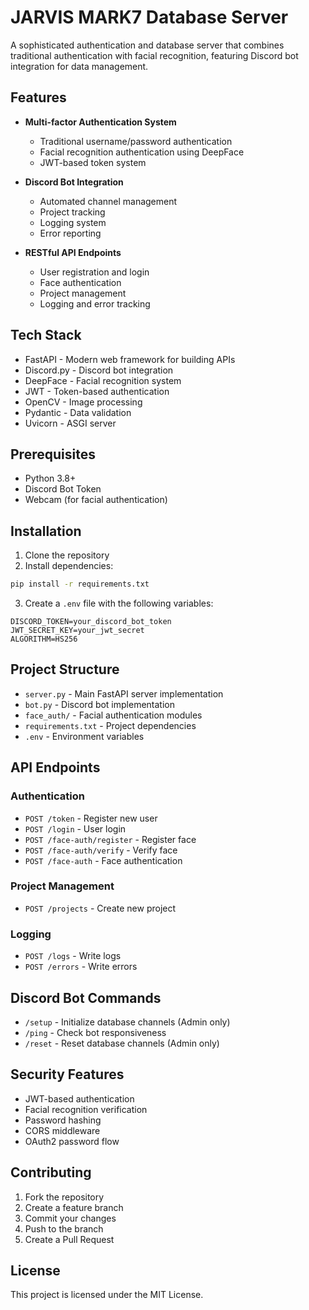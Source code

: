# JARVIS MARK7 Database Server

A sophisticated authentication and database server that combines traditional authentication with facial recognition, featuring Discord bot integration for data management.

## Features

- **Multi-factor Authentication System**
  - Traditional username/password authentication
  - Facial recognition authentication using DeepFace
  - JWT-based token system

- **Discord Bot Integration**
  - Automated channel management
  - Project tracking
  - Logging system
  - Error reporting

- **RESTful API Endpoints**
  - User registration and login
  - Face authentication
  - Project management
  - Logging and error tracking

## Tech Stack

- FastAPI - Modern web framework for building APIs
- Discord.py - Discord bot integration
- DeepFace - Facial recognition system
- JWT - Token-based authentication
- OpenCV - Image processing
- Pydantic - Data validation
- Uvicorn - ASGI server

## Prerequisites

- Python 3.8+
- Discord Bot Token
- Webcam (for facial authentication)

## Installation

1. Clone the repository
2. Install dependencies:
```bash
pip install -r requirements.txt
```

3. Create a `.env` file with the following variables:
```env
DISCORD_TOKEN=your_discord_bot_token
JWT_SECRET_KEY=your_jwt_secret
ALGORITHM=HS256
```

## Project Structure

- `server.py` - Main FastAPI server implementation
- `bot.py` - Discord bot implementation
- `face_auth/` - Facial authentication modules
- `requirements.txt` - Project dependencies
- `.env` - Environment variables

## API Endpoints

### Authentication
- `POST /token` - Register new user
- `POST /login` - User login
- `POST /face-auth/register` - Register face
- `POST /face-auth/verify` - Verify face
- `POST /face-auth` - Face authentication

### Project Management
- `POST /projects` - Create new project

### Logging
- `POST /logs` - Write logs
- `POST /errors` - Write errors

## Discord Bot Commands

- `/setup` - Initialize database channels (Admin only)
- `/ping` - Check bot responsiveness
- `/reset` - Reset database channels (Admin only)

## Security Features

- JWT-based authentication
- Facial recognition verification
- Password hashing
- CORS middleware
- OAuth2 password flow

## Contributing

1. Fork the repository
2. Create a feature branch
3. Commit your changes
4. Push to the branch
5. Create a Pull Request

## License

This project is licensed under the MIT License. 
